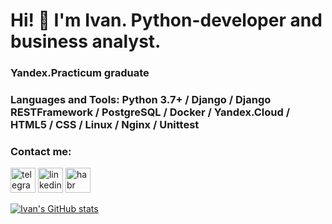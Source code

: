# Hi! 👋 I'm Ivan. Python-developer and business analyst.

### Yandex.Practicum graduate

### Languages and Tools: Python 3.7+ / Django / Django RESTFramework / PostgreSQL / Docker / Yandex.Cloud / HTML5 / CSS / Linux / Nginx / Unittest

### Contact me:
[<img src='https://cdn.jsdelivr.net/npm/simple-icons@3.0.1/icons/telegram.svg' alt='telegram' height='40'>](http://t.me/banes31)
[<img src='https://cdn.jsdelivr.net/npm/simple-icons@3.0.1/icons/linkedin.svg' alt='linkedin' height='40'>](https://www.linkedin.com/in/ivan-zorenko-920393247/)
[<img src='https://cdn.jsdelivr.net/npm/simple-icons@3.0.1/icons/habr.svg' alt='habr' height='40'>](https://career.habr.com/banes31)

[![Ivan's GitHub stats](https://github-readme-stats.vercel.app/api?username=Banes31)](https://github.com/Banes31/github-readme-stats)
